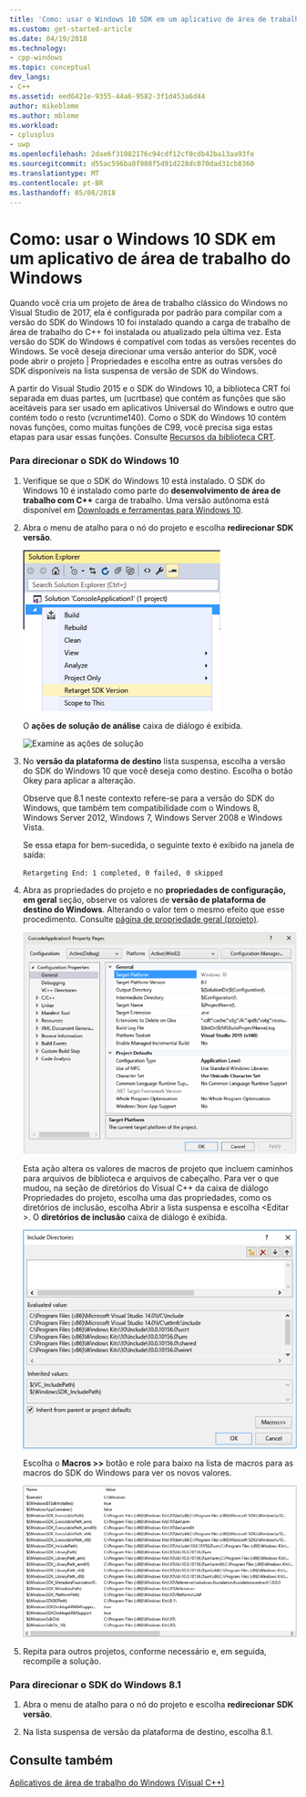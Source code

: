 ```yaml
---
title: 'Como: usar o Windows 10 SDK em um aplicativo de área de trabalho do Windows | Microsoft Docs'
ms.custom: get-started-article
ms.date: 04/19/2018
ms.technology:
- cpp-windows
ms.topic: conceptual
dev_langs:
- C++
ms.assetid: eed6421e-9355-44a6-9582-3f1d453a6d44
author: mikeblome
ms.author: mblome
ms.workload:
- cplusplus
- uwp
ms.openlocfilehash: 2dae6f31082176c94cdf12cf0cdb42ba13aa93fe
ms.sourcegitcommit: d55ac596ba8f908f5d91d228dc070dad31cb8360
ms.translationtype: MT
ms.contentlocale: pt-BR
ms.lasthandoff: 05/08/2018
---
```

# <a name="how-to-use-the-windows-10-sdk-in-a-windows-desktop-application"></a>Como: usar o Windows 10 SDK em um aplicativo de área de trabalho do Windows
Quando você cria um projeto de área de trabalho clássico do Windows no Visual Studio de 2017, ela é configurada por padrão para compilar com a versão do SDK do Windows 10 foi instalado quando a carga de trabalho de área de trabalho do C++ foi instalada ou atualizado pela última vez. Esta versão do SDK do Windows é compatível com todas as versões recentes do Windows. Se você deseja direcionar uma versão anterior do SDK, você pode abrir o projeto | Propriedades e escolha entre as outras versões do SDK disponíveis na lista suspensa de versão de SDK do Windows.  
  
 A partir do Visual Studio 2015 e o SDK do Windows 10, a biblioteca CRT foi separada em duas partes, um (ucrtbase) que contém as funções que são aceitáveis para ser usado em aplicativos Universal do Windows e outro que contém todo o resto (vcruntime140). Como o SDK do Windows 10 contém novas funções, como muitas funções de C99, você precisa siga estas etapas para usar essas funções. Consulte [Recursos da biblioteca CRT](../c-runtime-library/crt-library-features.md).  
  
### <a name="to-target-the-windows-10-sdk"></a>Para direcionar o SDK do Windows 10  
  
1.  Verifique se que o SDK do Windows 10 está instalado. O SDK do Windows 10 é instalado como parte do **desenvolvimento de área de trabalho com C++** carga de trabalho. Uma versão autônoma está disponível em [Downloads e ferramentas para Windows 10](https://developer.microsoft.com/windows/downloads).

  
2.  Abra o menu de atalho para o nó do projeto e escolha **redirecionar SDK versão**.  
  
     ![Redirecionar a versão do SDK](../windows/media/retargetingwindowssdk1.PNG "RetargetingWindowsSDK1")  
  
     O **ações de solução de análise** caixa de diálogo é exibida.  
  
     ![Examine as ações de solução](../windows/media/retargetingwindowssdk2.PNG "RetargetingWindowsSDK2")  
  
3.  No **versão da plataforma de destino** lista suspensa, escolha a versão do SDK do Windows 10 que você deseja como destino. Escolha o botão Okey para aplicar a alteração.  
  
     Observe que 8.1 neste contexto refere-se para a versão do SDK do Windows, que também tem compatibilidade com o Windows 8, Windows Server 2012, Windows 7, Windows Server 2008 e Windows Vista.  
  
     Se essa etapa for bem-sucedida, o seguinte texto é exibido na janela de saída:  
  
     `Retargeting End: 1 completed, 0 failed, 0 skipped`  
  
4.  Abra as propriedades do projeto e no **propriedades de configuração, em geral** seção, observe os valores de **versão de plataforma de destino do Windows**. Alterando o valor tem o mesmo efeito que esse procedimento. Consulte [página de propriedade geral (projeto)](../ide/general-property-page-project.md).  
  
     ![Versão da plataforma de destino](../windows/media/retargetingwindowssdk3.PNG "RetargetingWindowsSDK3")  
  
     Esta ação altera os valores de macros de projeto que incluem caminhos para arquivos de biblioteca e arquivos de cabeçalho. Para ver o que mudou, na seção de diretórios do Visual C++ da caixa de diálogo Propriedades do projeto, escolha uma das propriedades, como os diretórios de inclusão, escolha Abrir a lista suspensa e escolha \<Editar >. O **diretórios de inclusão** caixa de diálogo é exibida.  
  
     ![Incluir a caixa de diálogo diretórios](../windows/media/retargetingwindowssdk4.PNG "RetargetingWindowsSDK4")  
  
     Escolha o **Macros >>** botão e role para baixo na lista de macros para as macros do SDK do Windows para ver os novos valores.  
  
     ![Macros SDK do Windows](../windows/media/retargetingwindowssdk5.PNG "RetargetingWindowsSDK5")  
  
5.  Repita para outros projetos, conforme necessário e, em seguida, recompile a solução.  
  
### <a name="to-target-the-windows-81-sdk"></a>Para direcionar o SDK do Windows 8.1  
  
1.  Abra o menu de atalho para o nó do projeto e escolha **redirecionar SDK versão**.  
  
2.  Na lista suspensa de versão da plataforma de destino, escolha 8.1.  
  
## <a name="see-also"></a>Consulte também  
 [Aplicativos de área de trabalho do Windows (Visual C++)](../windows/how-to-use-the-windows-10-sdk-in-a-windows-desktop-application.md)
